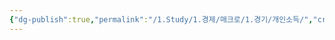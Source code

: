 ```yaml
---
{"dg-publish":true,"permalink":"/1.Study/1.경제/매크로/1.경기/개인소득/","created":"2025-03-03T08:53:09.744+09:00","updated":"2025-06-03T20:07:19.632+09:00"}
---
```


